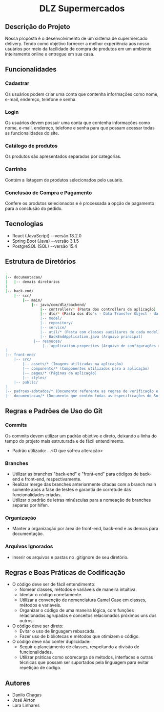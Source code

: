 <h1 align="center">DLZ Supermercados</h1>

## Descrição do Projeto
<p> Nossa proposta é o desenvolvimento de um sistema de supermercado delivery. Tendo como objetivo fornecer a melhor experiência aos nosso usuários por meio da facilidade de compra de produtos em um ambiente inteiramente online e entregue em sua casa. </p>

## Funcionalidades

### Cadastrar
<p> Os usuários podem criar uma conta que contenha informações como nome, e-mail, endereço, telefone e senha.</p>

### Login
<p> Os usuários devem possuir uma conta que contenha informações como nome, e-mail, endereço, telefone e senha para que possam acessar todas as funcionalidades do site.</p>

### Catálogo de produtos
<p> Os produtos são apresentados separados por categorias.</p>

### Carrinho
<p> Contém a listagem de produtos selecionados pelo usuário.</p>

### Conclusão de Compra e Pagamento
<p> Confere os produtos selecionados e é processada a opção de pagamento para a conclusão do pedido.</p>

## Tecnologias
- React (JavaScript) --versão 18.2.0 
- Spring Boot (Java) --versão 3.1.5
- PostgreSQL (SQL) --versão 15.4

## Estrutura de Diretórios
<a name="estrutura-diretorio"></a>

```sh
.
|-- documentacao/
|   |-- demais diretórios
|
|-- back-end/
    |-- scr/
        |-- main/
            |-- java/com/dlz/backend/
                |-- controller/* (Pasta dos controllers da aplicação)
                |-- dto/* (Pasta dos dto's - Data Transfer Object - da aplicação)
                |-- model/
                |-- repository/
                |-- service/
                |-- util/* (Pasta com classes auxiliares de cada model)
                |-- BackEndApplication.java (Arquivo principal)
             |-- resouces/
                 |-- application.properties (Arquivo de configurações referentes ao banco de dados)
|
|-- front-end/
    |-- src/
        |-- assets/* (Imagens utilizadas na aplicação)
        |-- components/* (Componentes utilizados para a aplicação)
        |-- pages/* (Páginas da aplicação)
        |-- styles/
    |-- public/
|
|-- padroes-adotados/* (Documento referente as regras de verificação e análise de requisitos)
|-- documentacao/* (Documento que contém todas as especificações do Software)
```

## Regras e Padrões de Uso do Git

### Commits
Os commits devem utilizar um padrão objetivo e direto, deixando a linha do tempo do projeto mais estruturada e de fácil entendimento.

- Padrão utilizado:
  <O que foi feito>...<O que sofreu alteração>

### Branches
- Utilizar as branches "back-end" e "front-end" para códigos de back-end e front-end, respectivamente.
- Realizar merge das branches anteriormente citadas com a branch main somente após a fase de testes e garantia de corretude das funcionalidades criadas.
- Utilizar o padrão de letras minúsculas para a nomeação de branches separas por hífen.

### Organização
- Manter a organização por área de front-end, back-end e as demais para documentação.
  
### Arquivos Ignorados
- Inserir os arquivos e pastas no .gitignore de seu diretório.

## Regras e Boas Práticas de Codificação
- O código deve ser de fácil entendimento:
   - Nomear classes, métodos e variáveis de maneira intuitiva.
   - Identar o código corretamente.
   - Utilizar a convenção de nomenclatura Camel Case em classes, métodos e variáveis.
   - Organizar o código de uma maneira lógica, com funções relacionadas agrupadas e conceitos relacionados próximos uns dos outros.
- O código deve ser direto:
   - Evitar o uso de linguagem rebuscada.
   - Fazer uso de bibliotecas e métodos que otimizem o código.
- O código deve não conter duplicidade:
   - Seguir o planejamento de classes, respeitando a divisão de funcionalidades.
   - Utilizar práticas como sobrecarga de métodos, interfaces e outras técnicas que possam ser suportados pela linguagem para evitar repetição de código.

## Autores
- Danilo Chagas
- José Airton
- Lara Linhares
